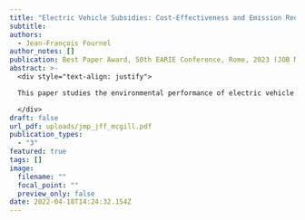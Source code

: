 ```yaml
---
title: "Electric Vehicle Subsidies: Cost-Effectiveness and Emission Reductions"
subtitle:
authors:
  - Jean-François Fournel
author_notes: []
publication: Best Paper Award, 50th EARIE Conference, Rome, 2023 (JOB MARKET PAPER)
abstract: >-
  <div style="text-align: justify">

  This paper studies the environmental performance of electric vehicle subsidy programs in Canada. I leverage changes in the provincial-level subsidies to study the short-run impact of subsidies on sales and charging station deployment using a natural experiment setting. My findings suggest that subsidies are very effective at increasing electric vehicle adoption, but failed to induce additional charging station installations in the short-run. To evaluate the en- vironmental impact of subsidies, I rely on a structural estimation of the demand for cars and the supply of charging stations. My results suggests that rebate programs led to an increase in adoption of 93%, and an increase in the size of the charging station network by 19%. I take these results as additional evidence of weak network effects. I propose a unified framework to conduct cost-benefit analysis. I estimate the marginal abatement cost of CO2 emissions to be between $325 and $453 per ton, well above conventional estimates of the social cost of carbon. Part of the reason behind these high estimated costs is that half of the subsidies went to infra- marginal consumers who would have purchased an electric vehicle whether or not rebates are available. Finally, I evaluate the performance of two alternative policies: an income threshold on eligibility and a cash for clunker program. I find that the additional emission reductions tied to the removal of clunkers are crucial in improving the environmental performance of rebate programs. 

  </div>
draft: false
url_pdf: uploads/jmp_jff_mcgill.pdf
publication_types:
  - "3"
featured: true
tags: []
image:
  filename: ""
  focal_point: ""
  preview_only: false
date: 2022-04-18T14:24:32.154Z
---
```

